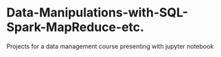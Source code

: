 # Data-Manipulations-with-SQL-Spark-MapReduce-etc.
Projects for a data management course presenting with jupyter notebook
